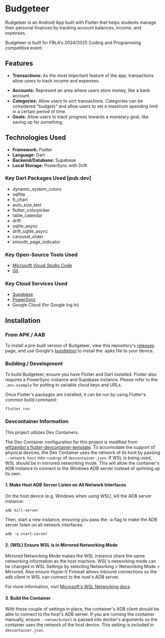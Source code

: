 # Budgeteer

Budgeteer is an Android App built with Flutter that helps students manage their personal finances by tracking account balances, income, and expenses.

Budgeteer is built for FBLA's 2024/2025 Coding and Programming competitive event.

## Features

* **Transactions:** As the most important feature of the app, transactions allow users to track income and expenses. 
- **Accounts:** Represent an area where users store money, like a bank account.
- **Categories:** Allow users to sort transactions. Categories can be considered "budgets" and allow users to set a maximum spending limit in a certain period of time.
- **Goals:** Allow users to track progress towards a monetary goal, like saving up for something.

## Technologies Used
- **Framework:** Flutter
- **Language:** Dart
- **Backend/Database:** Supabase
- **Local Storage:** PowerSync with Drift

### Key Dart Packages Used \[pub.dev]

- dynamic_system_colors
- sqflite
- fl_chart
- auto_size_text
- flutter_colorpicker
- table_calendar
- drift
- sqlite_async
- drift_sqlite_async
- carousel_slider
- smooth_page_indicator

### Key Open-Source Tools Used

- [Microsoft Visual Studio Code](https//code.visualstudio.com)
- [Git](https://git-scm.com)

### Key Cloud Services Used

- [Supabase](https://supabase.com)
- [PowerSync](https://powersync.com)
- Google Cloud (for Google log in)

## Installation

### From APK / AAB

To install a pre-built version of Budgeteer, view this repository's [releases](https://github.com/WhoIsConch/Budgeteer/releases/) page, and use Google's [bundletool](https://github.com/google/bundletool) to install the .apks file to your device.

### Building / Development

To build Budgeteer, ensure you have Flutter and Dart installed. Flutter also requires a PowerSync instance and Supabase instance. Please refer to the `.env.example` for putting in variable cloud keys and URLs.

Once Flutter's packages are installed, it can be run by using Flutter's common build command:

```
flutter run
```

### Devcontainer Information

This project utilizes Dev Containers. 

The Dev Container configuration for this project is modified from [wtfzambo's flutter-devcontainer-template](https://github.com/wtfzambo/flutter-devcontainer-template). To accomodate the support of physical devices, the Dev Container uses the network of its host by passing `--network host` into `runArgs` of `devcontainer.json`. If WSL is being used, WSL should be in mirrored networking mode. This will allow the container's ADB instance to connect to the Windows ADB server instead of spinning up its own. 

#### 1. Make Host ADB Server Listen on All Network Interfaces

On the host device (e.g. Windows when using WSL), kill the ADB server instance:

```
adb kill-server
```

Then, start a new instance, ensuring you pass the -a flag to make the ADB server listen on all network interfaces:

```
adb -a start-server
```

#### 2. (WSL) Ensure WSL is in Mirrored Networking Mode

Mirrored Networking Mode makes the WSL instance share the same networking information as the host machine. WSL's networking mode can be changed in WSL Settings by selecting Networking > Networking Mode > Mirrored. Also ensure Hyper-V Firewall allows inbound connections so the adb client in WSL can connect to the host's ADB server. 

For more information, visit [Microsoft's WSL Networking docs](https://learn.microsoft.com/en-us/windows/wsl/networking#mirrored-mode-networking).

#### 3. Build the Container

With these couple of settings in place, the container's ADB client should be able to connect to the host's ADB server. If you are running the container manually, ensure `--network=host` is passed into docker's arguments so the container uses the network of the host device. This setting is included in `devcontainer.json`.



